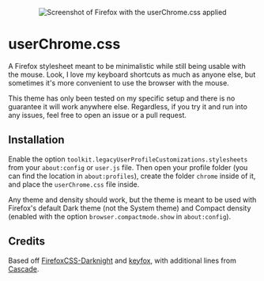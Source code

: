 <div align="center">

  ![Screenshot of Firefox with the userChrome.css applied](https://raw.githubusercontent.com/ericmurphyxyz/userChrome.css/main/screenshot.png)
  
</div>

# userChrome.css

A Firefox stylesheet meant to be minimalistic while still being usable with the mouse. Look, I love my keyboard shortcuts as much as anyone else, but sometimes it's more convenient to use the browser with the mouse.

This theme has only been tested on my specific setup and there is no guarantee it will work anywhere else. Regardless, if you try it and run into any issues, feel free to open an issue or a pull request.

## Installation

Enable the option `toolkit.legacyUserProfileCustomizations.stylesheets` from your `about:config` or `user.js` file. Then open your profile folder (you can find the location in `about:profiles`), create the folder `chrome` inside of it, and place the `userChrome.css` file inside.

Any theme and density should work, but the theme is meant to be used with Firefox's default Dark theme (not the System theme) and Compact density (enabled with the option `browser.compactmode.show` in `about:config`).

## Credits
Based off [FirefoxCSS-Darknight](https://github.com/BriLHR/FirefoxCSS-Darknight) and [keyfox](https://github.com/AlfarexGuy2019/keyfox/), with additional lines from [Cascade](https://github.com/andreasgrafen/cascade).
